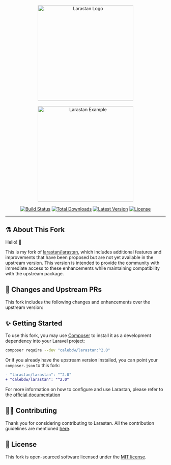<p align="center">
    <img src="https://raw.githubusercontent.com/calebdw/larastan/master/docs/logo.png" alt="Larastan Logo" width="300">
    <br><br>
    <img src="https://raw.githubusercontent.com/calebdw/larastan/master/docs/example.png" alt="Larastan Example" height="300">
</p>

<p align="center">
  <a href="https://github.com/calebdw/larastan/actions"><img src="https://github.com/calebdw/larastan/actions/workflows/tests.yml/badge.svg" alt="Build Status"></a>
  <a href="https://packagist.org/packages/calebdw/larastan/stats"><img src="https://poser.pugx.org/calebdw/larastan/d/total.svg" alt="Total Downloads"></a>
  <a href="https://packagist.org/packages/calebdw/larastan"><img src="https://poser.pugx.org/calebdw/larastan/v/stable.svg" alt="Latest Version"></a>
  <a href="https://github.com/calebdw/larastan/blob/master/LICENSE.md"><img src="https://poser.pugx.org/calebdw/larastan/license.svg" alt="License"></a>
</p>

------

## ⚗️ About This Fork

Hello! 👋

This is my fork of [larastan/larastan][larastan], which includes additional features and improvements that have been proposed but are not yet available in the upstream version.
This version is intended to provide the community with immediate access to these enhancements while maintaining compatibility with the upstream package.

## 🔄 Changes and Upstream PRs

This fork includes the following changes and enhancements over the upstream version:

<!-- - [PR #1234: Feature A](https://github.com/larastan/larastan/pull/1234) Description of improvement. -->

## ✨ Getting Started

To use this fork, you may use [Composer](https://getcomposer.org) to install it as a development dependency into your Laravel project:

```bash
composer require --dev "calebdw/larastan:^2.0"
```

Or if you already have the upstream version installed, you can point your `composer.json` to this fork:

```diff
- "larastan/larastan": "^2.0"
+ "calebdw/larastan": "^2.0"
```

For more information on how to configure and use Larastan, please refer to the [official documentation][larastan]

## 👊🏻 Contributing

Thank you for considering contributing to Larastan. All the contribution guidelines are mentioned [here](CONTRIBUTING.md).

## 📄 License

This fork is open-sourced software licensed under the [MIT license](LICENSE.md).

<!-- links -->
[larastan]: https://github.com/larastan/larastan
